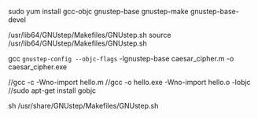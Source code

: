 sudo yum install gcc-objc gnustep-base gnustep-make gnustep-base-devel

/usr/lib64/GNUstep/Makefiles/GNUstep.sh
source /usr/lib64/GNUstep/Makefiles/GNUstep.sh

gcc `gnustep-config --objc-flags` -lgnustep-base caesar_cipher.m -o caesar_cipher.exe


//gcc -c -Wno-import hello.m
//gcc -o hello.exe -Wno-import hello.o -lobjc
//sudo apt-get install gobjc



sh /usr/share/GNUstep/Makefiles/GNUstep.sh
